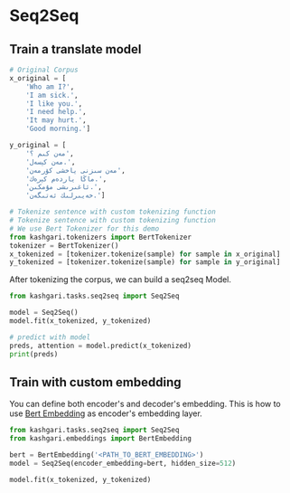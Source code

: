 # Seq2Seq

## Train a translate model

```python
# Original Corpus
x_original = [
    'Who am I?',
    'I am sick.',
    'I like you.',
    'I need help.',
    'It may hurt.',
    'Good morning.']

y_original = [
    'مەن كىم ؟',
    'مەن كېسەل.',
    'مەن سىزنى ياخشى كۆرمەن',
    'ماڭا ياردەم كېرەك.',
    'ئاغىرىشى مۇمكىن.',
    'خەيىرلىك ئەتىگەن.']

# Tokenize sentence with custom tokenizing function
# Tokenize sentence with custom tokenizing function
# We use Bert Tokenizer for this demo
from kashgari.tokenizers import BertTokenizer
tokenizer = BertTokenizer()
x_tokenized = [tokenizer.tokenize(sample) for sample in x_original]
y_tokenized = [tokenizer.tokenize(sample) for sample in y_original]
```

After tokenizing the corpus, we can build a seq2seq Model.

```python
from kashgari.tasks.seq2seq import Seq2Seq

model = Seq2Seq()
model.fit(x_tokenized, y_tokenized)

# predict with model
preds, attention = model.predict(x_tokenized)
print(preds)
```

## Train with custom embedding

You can define both encoder's and decoder's embedding. This is how to use [Bert Embedding](./../embeddings/bert-embedding) as encoder's embedding layer.

```python
from kashgari.tasks.seq2seq import Seq2Seq
from kashgari.embeddings import BertEmbedding

bert = BertEmbedding('<PATH_TO_BERT_EMBEDDING>')
model = Seq2Seq(encoder_embedding=bert, hidden_size=512)

model.fit(x_tokenized, y_tokenized)
```
